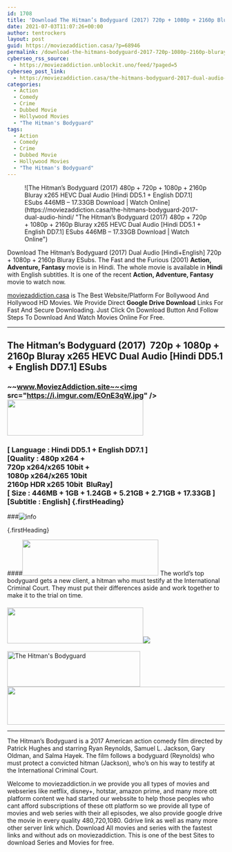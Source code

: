 ```yaml
---
id: 1708
title: 'Download The Hitman’s Bodyguard (2017) 720p + 1080p + 2160p Bluray x265 Dual Audio [Hindi+English] ESubs'
date: 2021-07-03T11:07:26+00:00
author: tentrockers
layout: post
guid: https://moviezaddiction.casa/?p=68946
permalink: /download-the-hitmans-bodyguard-2017-720p-1080p-2160p-bluray-x265-dual-audio-hindienglish-esubs/
cyberseo_rss_source:
  - https://moviezaddiction.unblockit.uno/feed/?paged=5
cyberseo_post_link:
  - https://moviezaddiction.casa/the-hitmans-bodyguard-2017-dual-audio-hindi/
categories:
  - Action
  - Comedy
  - Crime
  - Dubbed Movie
  - Hollywood Movies
  - "The Hitman's Bodyguard"
tags:
  - Action
  - Comedy
  - Crime
  - Dubbed Movie
  - Hollywood Movies
  - "The Hitman's Bodyguard"
---
```

<figure class="entry-thumbnail">![The Hitman’s Bodyguard (2017) 480p + 720p + 1080p + 2160p Bluray x265 HEVC Dual Audio [Hindi DD5.1 + English DD7.1] ESubs 446MB – 17.33GB Download | Watch Online](https://moviezaddiction.casa/the-hitmans-bodyguard-2017-dual-audio-hindi/ "The Hitman’s Bodyguard (2017) 480p + 720p + 1080p + 2160p Bluray x265 HEVC Dual Audio [Hindi DD5.1 + English DD7.1] ESubs 446MB – 17.33GB Download | Watch Online") </figure> 

Download The Hitman’s Bodyguard (2017) Dual Audio [Hindi+English] 720p + 1080p + 2160p Bluray ESubs. The Fast and the Furious (2001) **Action, Adventure, Fantasy** movie is in Hindi. The whole movie is available in **Hindi** with English subtitles. It is one of the recent **Action, Adventure, Fantasy** movie to watch now.

[moviezaddiction.casa](https://moviezaddiction.casa) is The Best Website/Platform For Bollywood And Hollywood HD Movies. We Provide Direct **Google Drive Download** Links For Fast And Secure Downloading. Just Click On Download Button And Follow Steps To Download And Watch Movies Online For Free.

* * *

## <span>The Hitman’s Bodyguard (2017)&nbsp; 720p + 1080p + 2160p Bluray x265 HEVC Dual Audio [Hindi DD5.1 + English DD7.1] ESubs</span>

### <span>~~www.MoviezAddiction.site~~<img src="https://i.imgur.com/EOnE3qW.jpg" /></span><img loading="lazy" class="aligncenter" src="https:///moviezaddiction.casa/wp-content/uploads/2018/02/Media-Info.png?zoom=0.8099999785423279&resize=315%2C83&ssl=1" width="315" height="83" />

### <span><span><strong>[ Language : Hindi DD5.1 + English DD7.1</strong>&nbsp;]</span><br /><span>[Quality : 480p x264 +<br />720p x264/x265 10bit +<br />1080p x264/x265 10bit<br /></span></span><span>2160p HDR x265 10bit</span><span><span>&nbsp; BluRay]<br /></span></span><span><span>[ Size : 446MB + 1GB + 1.24GB + 5.21GB + 2.71GB + 17.33GB ]</span><br /><span>[Subtitle : English]</span></span> {.firstHeading}

###<img src="https://i.imgur.com/AusysgD.png" alt="info" usemap="#workmap" /> </p> 

<map name="workmap">
  <area alt="imdb" coords="0,0,80,40" shape="rect" href="https://www.imdb.com/title/tt1959563/" target="_blank" />
  
  <area alt="youtube" coords="100,0,180,40" shape="rect" href="https://www.youtube.com/watch?v=IpKmt4MpctM" target="_blank" />
</map> {.firstHeading}

####<img loading="lazy" class="aligncenter" src="https://moviezaddiction.casa//wp-content/uploads/2018/02/Plot.jpeg?zoom=0.8099999785423279&resize=315%2C83&ssl=1" width="315" height="83" /> <span>The world’s top bodyguard gets a new client, a hitman who must testify at the International Criminal Court. They must put their differences aside and work together to make it to the trial on time.</span>

<div class="wp-block-image">
  <h4 class="aligncenter">
    <img loading="lazy" class="aligncenter" src="https://moviezaddiction.casa/wp-content/uploads/2018/02/Screenshots-Button.png?zoom=0.8099999785423279&resize=315%2C83&ssl=1" width="315" height="83" /><img class="aligncenter" src="https://i.imgur.com/JeHAQJ6.jpg" />
  </h4></p>
</div>

<img loading="lazy" class="aligncenter" src="https://moviezaddiction.casa//wp-content/uploads/2018/02/Download-Button-1.png?zoom=0.8099999785423279&resize=300%2C80&ssl=1" alt="The Hitman's Bodyguard" width="308" height="82" /> 

<img loading="lazy" class="aligncenter" src="https://moviezaddiction.casa//wp-content/uploads/2017/11/cooltext264331638999588.gif" width="675" height="88" /> 

* * *

The Hitman’s Bodyguard is a 2017 American action comedy film directed by Patrick Hughes and starring Ryan Reynolds, Samuel L. Jackson, Gary Oldman, and Salma Hayek. The film follows a bodyguard (Reynolds) who must protect a convicted hitman (Jackson), who’s on his way to testify at the International Criminal Court.

<div class="mod" data-md="50" data-hveid="250" data-ved="0ahUKEwi-7dnvqo7WAhXLsFQKHTILBKEQkCkI-gEoAzAn">
  <div class="_cgc kno-fb-ctx" data-hveid="251" data-ved="0ahUKEwi-7dnvqo7WAhXLsFQKHTILBKEQziAI-wEoADAn">
    <div class="r-iH9cFH0n0MiE">
      <div class="mod" data-md="50" data-hveid="228" data-ved="0ahUKEwjniJq86tTWAhULK48KHU9mChkQkCkI5AEoBDAh">
        <div class="_cgc kno-fb-ctx" data-hveid="229" data-ved="0ahUKEwjniJq86tTWAhULK48KHU9mChkQziAI5QEoADAh">
          <div class="r-iwKCMzMr_HBQ">
            <div class="overviewContainer ng-star-inserted">
              <p>
                Welcome to moviezaddiction.in we provide you all types of movies and webseries like netflix, disney+, hotstar, amazon prime, and many more ott platform content we had started our webssite to help those peoples who cant afford subscriptions of these ott platform so we provide all type of movies and web series with their all episodes, we also provide google drive the movie in every quality 480,720,1080. Gdrive link as well as many more other server link which. Download All movies and series with the fastest links and without ads on moviezaddiction. This is one of the best Sites to download Series and Movies for free.
              </p></p>
            </div></p>
          </div></p>
        </div></p>
      </div></p>
    </div></p>
  </div></p>
</div>